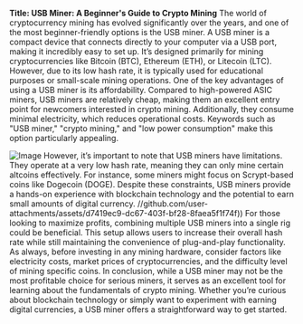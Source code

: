 **Title: USB Miner: A Beginner's Guide to Crypto Mining**
The world of cryptocurrency mining has evolved significantly over the years, and one of the most beginner-friendly options is the USB miner. A USB miner is a compact device that connects directly to your computer via a USB port, making it incredibly easy to set up. It’s designed primarily for mining cryptocurrencies like Bitcoin (BTC), Ethereum (ETH), or Litecoin (LTC). However, due to its low hash rate, it is typically used for educational purposes or small-scale mining operations.
One of the key advantages of using a USB miner is its affordability. Compared to high-powered ASIC miners, USB miners are relatively cheap, making them an excellent entry point for newcomers interested in crypto mining. Additionally, they consume minimal electricity, which reduces operational costs. Keywords such as "USB miner," "crypto mining," and "low power consumption" make this option particularly appealing.

![Image](https://github.com/user-attachments/assets/d7419ec9-dc67-403f-bf28-8faea5f1f74f)
However, it’s important to note that USB miners have limitations. They operate at a very low hash rate, meaning they can only mine certain altcoins effectively. For instance, some miners might focus on Scrypt-based coins like Dogecoin (DOGE). Despite these constraints, USB miners provide a hands-on experience with blockchain technology and the potential to earn small amounts of digital currency.
 //github.com/user-attachments/assets/d7419ec9-dc67-403f-bf28-8faea5f1f74f))
For those looking to maximize profits, combining multiple USB miners into a single rig could be beneficial. This setup allows users to increase their overall hash rate while still maintaining the convenience of plug-and-play functionality. As always, before investing in any mining hardware, consider factors like electricity costs, market prices of cryptocurrencies, and the difficulty level of mining specific coins.
In conclusion, while a USB miner may not be the most profitable choice for serious miners, it serves as an excellent tool for learning about the fundamentals of crypto mining. Whether you’re curious about blockchain technology or simply want to experiment with earning digital currencies, a USB miner offers a straightforward way to get started.
